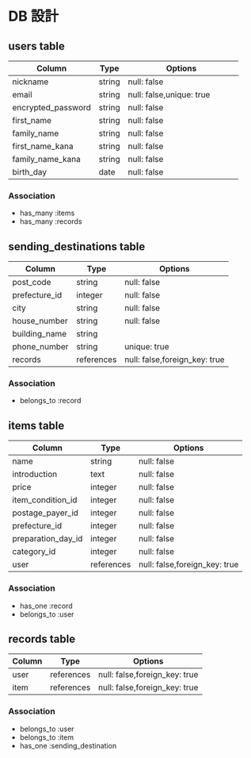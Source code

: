 # DB 設計

## users table
| Column             | Type                | Options                            |
|--------------------|---------------------|------------------------------------|
| nickname           | string              | null: false                        |
| email              | string              | null: false,unique: true                       |
| encrypted_password | string              | null: false　　　　　　　　　         |
| first_name         | string              | null: false                   　　　|
| family_name        | string              | null: false                  　　　 |
| first_name_kana    | string              | null: false                  　　　 |
| family_name_kana   | string              | null: false                   　　　|
| birth_day          | date                | null: false                        |

### Association
* has_many :items
* has_many :records


## sending_destinations table
| Column             | Type                | Options                       |
|--------------------|---------------------|-------------------------------|
| post_code          | string              | null: false                   |
| prefecture_id      | integer             | null: false                   |
| city               | string              | null: false                   |
| house_number       | string              | null: false                   |
| building_name      | string              |                               |
| phone_number       | string              | unique: true                  |
| records            | references          | null: false,foreign_key: true |

### Association
* belongs_to :record


## items table
| Column             | Type                | Options                       |
|--------------------|---------------------|-------------------------------|
| name               | string              | null: false                   |
| introduction       | text                | null: false                   |
| price              | integer             | null: false                   |
| item_condition_id  | integer             | null: false                   |
| postage_payer_id   | integer             | null: false                   |
| prefecture_id      | integer             | null: false                   |
| preparation_day_id | integer             | null: false                   |
| category_id        | integer             | null: false                   |
| user               | references          | null: false,foreign_key: true |

### Association
* has_one :record
* belongs_to :user


## records table
| Column              | Type                | Options                       |
|---------------------|---------------------|-------------------------------|
| user                | references          | null: false,foreign_key: true |
| item                | references          | null: false,foreign_key: true |

### Association

* belongs_to :user
* belongs_to :item
* has_one :sending_destination